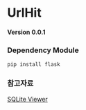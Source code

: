 # UrlHit

__Version 0.0.1__

### Dependency Module
```
pip install flask
```

### 참고자료
[SQLite Viewer](https://sqliteonline.com/)